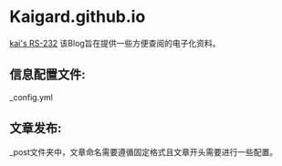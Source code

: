 # Kaigard.github.io
[kai's RS-232](https://kaigard.work/)
该Blog旨在提供一些方便查阅的电子化资料。

## 信息配置文件:
_config.yml

## 文章发布:
_post文件夹中，文章命名需要遵循固定格式且文章开头需要进行一些配置。
